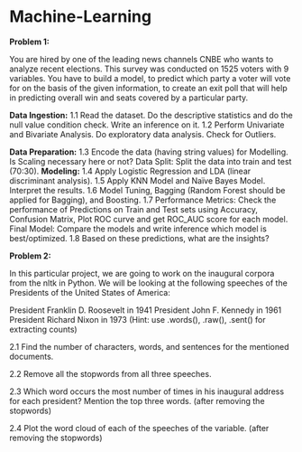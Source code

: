 # Machine-Learning

**Problem 1:**

You are hired by one of the leading news channels CNBE who wants to analyze recent elections. This survey was conducted on 1525 voters with 9 variables. You have to build a model, to predict which party a voter will vote for on the basis of the given information, to create an exit poll that will help in predicting overall win and seats covered by a particular party.

**Data Ingestion:**
1.1 Read the dataset. Do the descriptive statistics and do the null value condition check. Write an inference on it. 
1.2 Perform Univariate and Bivariate Analysis. Do exploratory data analysis. Check for Outliers.

**Data Preparation:**
1.3 Encode the data (having string values) for Modelling. Is Scaling necessary here or not? Data Split: Split the data into train and test (70:30). 
**Modeling:**
1.4 Apply Logistic Regression and LDA (linear discriminant analysis). 
1.5 Apply KNN Model and Naïve Bayes Model. Interpret the results.
1.6 Model Tuning, Bagging (Random Forest should be applied for Bagging), and Boosting. 
1.7 Performance Metrics: Check the performance of Predictions on Train and Test sets using Accuracy, Confusion Matrix, Plot ROC curve and get ROC_AUC score for each model. Final Model: Compare the models and write inference which model is best/optimized.
1.8 Based on these predictions, what are the insights? 

**Problem 2:**

In this particular project, we are going to work on the inaugural corpora from the nltk in Python. We will be looking at the following speeches of the Presidents of the United States of America:

President Franklin D. Roosevelt in 1941
President John F. Kennedy in 1961
President Richard Nixon in 1973
(Hint: use .words(), .raw(), .sent() for extracting counts)

2.1 Find the number of characters, words, and sentences for the mentioned documents.

2.2 Remove all the stopwords from all three speeches.

2.3 Which word occurs the most number of times in his inaugural address for each president? Mention the top three words. (after removing the stopwords) 

2.4 Plot the word cloud of each of the speeches of the variable. (after removing the stopwords) 
